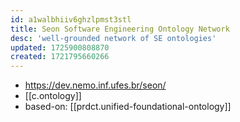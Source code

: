 ```yaml
---
id: a1walbhiiv6ghzlpmst3stl
title: Seon Software Engineering Ontology Network
desc: 'well-grounded network of SE ontologies'
updated: 1725900808870
created: 1721795660266
---
```


- https://dev.nemo.inf.ufes.br/seon/
- [[c.ontology]]
- based-on: [[prdct.unified-foundational-ontology]]